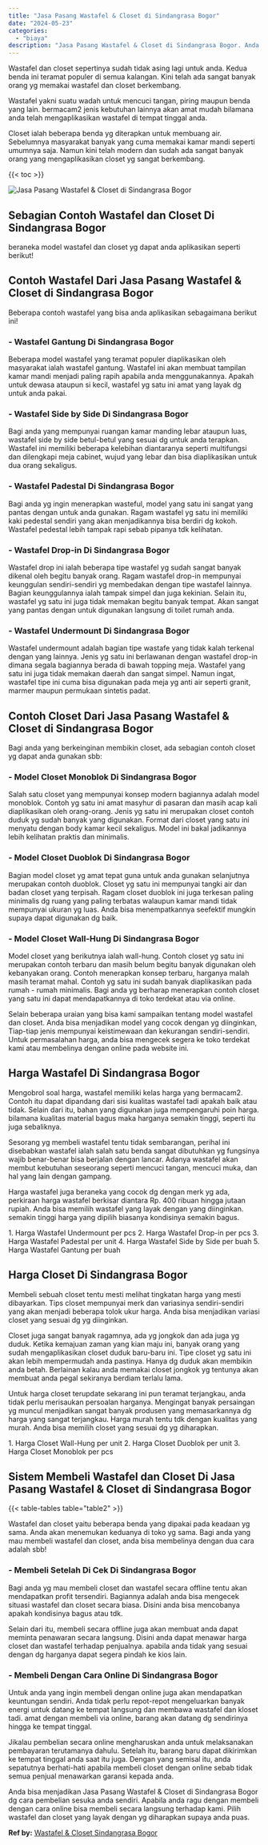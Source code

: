 ```yaml
---
title: "Jasa Pasang Wastafel & Closet di Sindangrasa Bogor"
date: "2024-05-23"
categories: 
  - "biaya"
description: "Jasa Pasang Wastafel & Closet di Sindangrasa Bogor. Anda bisa menjadikan Jasa Pasang Wastafel & Closet di Sindangrasa Bogor dg cara pembelian sesuka anda sen..."
---
```


Wastafel dan closet sepertinya sudah tidak asing lagi untuk anda. Kedua benda ini teramat populer di semua kalangan. Kini telah ada sangat banyak orang yg memakai wastafel dan closet berkembang.

Wastafel yakni suatu wadah untuk mencuci tangan, piring maupun benda yang lain. bermacam2 jenis kebutuhan lainnya akan amat mudah bilamana anda telah mengaplikasikan wastafel di tempat tinggal anda.

Closet ialah beberapa benda yg diterapkan untuk membuang air. Sebelumnya masyarakat banyak yang cuma memakai kamar mandi seperti umumnya saja. Namun kini telah modern dan sudah ada sangat banyak orang yang mengaplikasikan closet yg sangat berkembang.

{{< toc >}}

![Jasa Pasang Wastafel & Closet di Sindangrasa Bogor](/images/wastafel-closet-murah11.png)

## Sebagian Contoh Wastafel dan Closet Di Sindangrasa Bogor

beraneka model wastafel dan closet yg dapat anda aplikasikan seperti berikut!

## Contoh Wastafel Dari Jasa Pasang Wastafel & Closet di Sindangrasa Bogor

Beberapa contoh wastafel yang bisa anda aplikasikan sebagaimana berikut ini!

### \- Wastafel Gantung Di Sindangrasa Bogor

Beberapa model wastafel yang teramat populer diaplikasikan oleh masyarakat ialah wastafel gantung. Wastafel ini akan membuat tampilan kamar mandi menjadi paling rapih apabila anda menggunakannya. Apakah untuk dewasa ataupun si kecil, wastafel yg satu ini amat yang layak dg untuk anda pakai.

### \- Wastafel Side by Side Di Sindangrasa Bogor

Bagi anda yang mempunyai ruangan kamar manding lebar ataupun luas, wastafel side by side betul-betul yang sesuai dg untuk anda terapkan. Wastafel ini memiliki beberapa kelebihan diantaranya seperti multifungsi dan dilengkapi meja cabinet, wujud yang lebar dan bisa diaplikasikan untuk dua orang sekaligus.

### \- Wastafel Padestal Di Sindangrasa Bogor

Bagi anda yg ingin menerapkan wasteful, model yang satu ini sangat yang pantas dengan untuk anda gunakan. Ragam wastafel yg satu ini memiliki kaki pedestal sendiri yang akan menjadikannya bisa berdiri dg kokoh. Wastafel pedestal lebih tampak rapi sebab pipanya tdk kelihatan.

### \- Wastafel Drop-in Di Sindangrasa Bogor

Wastafel drop ini ialah beberapa tipe wastafel yg sudah sangat banyak dikenal oleh begitu banyak orang. Ragam wastafel drop-in mempunyai keunggulan sendiri-sendiri yg membedakan dengan tipe wastafel lainnya. Bagian keunggulannya ialah tampak simpel dan juga kekinian. Selain itu, wastafel yg satu ini juga tidak memakan begitu banyak tempat. Akan sangat yang pantas dengan untuk digunakan langsung di toilet rumah anda.

### \- Wastafel Undermount Di Sindangrasa Bogor

Wastafel undermount adalah bagian tipe wastafe yang tidak kalah terkenal dengan yang lainnya. Jenis yg satu ini berlawanan dengan wastafel drop-in dimana segala bagiannya berada di bawah topping meja. Wastafel yang satu ini juga tidak memakan daerah dan sangat simpel. Namun ingat, wastafel tipe ini cuma bisa digunakan pada meja yg anti air seperti granit, marmer maupun permukaan sintetis padat.

## Contoh Closet Dari Jasa Pasang Wastafel & Closet di Sindangrasa Bogor

Bagi anda yang berkeinginan membikin closet, ada sebagian contoh closet yg dapat anda gunakan sbb:

### \- Model Closet Monoblok Di Sindangrasa Bogor

Salah satu closet yang mempunyai konsep modern bagiannya adalah model monoblok. Contoh yg satu ini amat masyhur di pasaran dan masih acap kali diaplikasikan oleh orang-orang. Jenis yg satu ini merupakan closet contoh duduk yg sudah banyak yang digunakan. Format dari closet yang satu ini menyatu dengan body kamar kecil sekaligus. Model ini bakal jadikannya lebih kelihatan praktis dan minimalis.

### \- Model Closet Duoblok Di Sindangrasa Bogor

Bagian model closet yg amat tepat guna untuk anda gunakan selanjutnya merupakan contoh duoblok. Closet yg satu ini mempunyai tangki air dan badan closet yang terpisah. Ragam closet duoblok ini juga terkesan paling minimalis dg ruang yang paling terbatas walaupun kamar mandi tidak mempunyai ukuran yg luas. Anda bisa menempatkannya seefektif mungkin supaya dapat digunakan dg baik.

### \- Model Closet Wall-Hung Di Sindangrasa Bogor

Model closet yang berikutnya ialah wall-hung. Contoh closet yg satu ini merupakan contoh terbaru dan masih belum begitu banyak digunakan oleh kebanyakan orang. Contoh menerapkan konsep terbaru, harganya malah masih teramat mahal. Contoh yg satu ini sudah banyak diaplikasikan pada rumah - rumah minimalis. Bagi anda yg berharap menerapkan contoh closet yang satu ini dapat mendapatkannya di toko terdekat atau via online.

Selain beberapa uraian yang bisa kami sampaikan tentang model wastafel dan closet. Anda bisa menjadikan model yang cocok dengan yg diinginkan, Tiap-tiap jenis mempunyai keistimewaan dan kekurangan sendiri-sendiri. Untuk permasalahan harga, anda bisa mengecek segera ke toko terdekat kami atau membelinya dengan online pada website ini.

## Harga Wastafel Di Sindangrasa Bogor

Mengobrol soal harga, wastafel memiliki kelas harga yang bermacam2. Contoh itu dapat dipandang dari sisi kualitas wastafel tadi apakah baik atau tidak. Selain dari itu, bahan yang digunakan juga mempengaruhi poin harga. bilamana kualitas material bagus maka harganya semakin tinggi, seperti itu juga sebaliknya.

Sesorang yg membeli wastafel tentu tidak sembarangan, perihal ini disebabkan wastafel ialah salah satu benda sangat dibutuhkan yg fungsinya wajib benar-benar bisa berjalan dengan lancar. Adanya wastafel akan membut kebutuhan seseorang seperti mencuci tangan, mencuci muka, dan hal yang lain dengan gampang.

Harga wastafel juga beraneka yang cocok dg dengan merk yg ada, perkiraan harga wastafel berkisar diantara Rp. 400 ribuan hingga jutaan rupiah. Anda bisa memilih wastafel yang layak dengan yang diinginkan. semakin tinggi harga yang dipilih biasanya kondisinya semakin bagus.

1\. Harga Wastafel Undermount per pcs 2. Harga Wastafel Drop-in per pcs 3. Harga Wastafel Padestal per unit 4. Harga Wastafel Side by Side per buah 5. Harga Wastafel Gantung per buah

## Harga Closet Di Sindangrasa Bogor

Membeli sebuah closet tentu mesti melihat tingkatan harga yang mesti dibayarkan. Tips closet mempunyai merk dan variasinya sendiri-sendiri yang akan menjadi beberapa tolok ukur harga. Anda bisa menjadikan variasi closet yang sesuai dg yg diinginkan.

Closet juga sangat banyak ragamnya, ada yg jongkok dan ada juga yg duduk. Ketika kemajuan zaman yang kian maju ini, banyak orang yang sudah mengaplikasikan closet duduk baru-baru ini. Tipe closet yg satu ini akan lebih mempermudah anda pastinya. Hanya dg duduk akan membikin anda betah. Berlainan kalau anda memakai closet jongkok yg tentunya akan membuat anda pegal sekiranya berdiam terlalu lama.

Untuk harga closet terupdate sekarang ini pun teramat terjangkau, anda tidak perlu merisaukan persoalan harganya. Mengingat banyak persaingan yg muncul menjadikan sangat banyak produsen yang memasarkannya dg harga yang sangat terjangkau. Harga murah tentu tdk dengan kualitas yang murah. Anda bisa memilih closet yang sesuai dg yg diharapkan.

1\. Harga Closet Wall-Hung per unit 2. Harga Closet Duoblok per unit 3. Harga Closet Monoblok per pcs

## Sistem Membeli Wastafel dan Closet Di Jasa Pasang Wastafel & Closet di Sindangrasa Bogor

{{< table-tables table="table2" >}}

Wastafel dan closet yaitu beberapa benda yang dipakai pada keadaan yg sama. Anda akan menemukan keduanya di toko yg sama. Bagi anda yang mau membeli wastafel dan closet, anda bisa membelinya dengan dua cara adalah sbb!

### \- Membeli Setelah Di Cek Di Sindangrasa Bogor

Bagi anda yg mau membeli closet dan wastafel secara offline tentu akan mendapatkan profit tersendiri. Bagiannya adalah anda bisa mengecek situasi wastafel dan closet secara biasa. Disini anda bisa mencobanya apakah kondisinya bagus atau tdk.

Selain dari itu, membeli secara offline juga akan membuat anda dapat meminta penawaran secara langsung. Disini anda dapat menawar harga closet dan wastafel terhadap penjualnya. apabila anda tidak yang sesuai dengan dg harganya dapat segera pindah ke kios lain.

### \- Membeli Dengan Cara Online Di Sindangrasa Bogor

Untuk anda yang ingin membeli dengan online juga akan mendapatkan keuntungan sendiri. Anda tidak perlu repot-repot mengeluarkan banyak energi untuk datang ke tempat langsung dan membawa wastafel dan kloset tadi. amat dengan membeli via online, barang akan datang dg sendirinya hingga ke tempat tinggal.

Jikalau pembelian secara online mengharuskan anda untuk melaksanakan pembayaran terutamanya dahulu. Setelah itu, barang baru dapat dikirimkan ke tempat tinggal anda saat itu juga. Dengan yang semisal itu, anda sepatutnya berhati-hati apabila membeli closet dengan online sebab tidak semua penjual menawarkan garansi kepada anda.

Anda bisa menjadikan Jasa Pasang Wastafel & Closet di Sindangrasa Bogor dg cara pembelian sesuka anda sendiri. Apabila anda ragu dengan membeli dengan cara online bisa membeli secara langsung terhadap kami. Pilih wastafel dan closet yang layak dengan yg diharapkan supaya anda puas.

**Ref by:** [Wastafel & Closet Sindangrasa Bogor](https://id.wikipedia.org/wiki/Wastafel)
